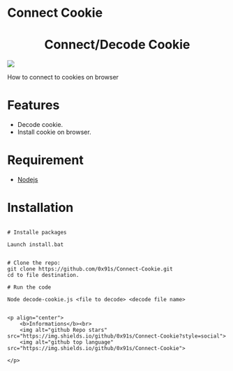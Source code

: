 
# Connect Cookie

<h1 align="center">Connect/Decode Cookie</h1>


[![](https://www.codefactor.io/repository/github.com/0x91s/Connect-Cookie/)](https://www.codefactor.io/repository/github.com/0x91s/Connect-Cookie/)<br>

How to connect to cookies on browser


# Features

- Decode cookie.
- Install cookie on browser.

# Requirement

- [Nodejs](https://nodejs.org/en/)



# Installation

```t

# Installe packages

Launch install.bat


# Clone the repo:
git clone https://github.com/0x91s/Connect-Cookie.git
cd to file destination.

# Run the code

Node decode-cookie.js <file to decode> <decode file name>


<p align="center"> 
    <b>Informations</b><br>
    <img alt="github Repo stars" src="https://img.shields.io/github/0x91s/Connect-Cookie?style=social">
    <img alt="github top language" src="https://img.shields.io/github/0x91s/Connect-Cookie">

</p>


